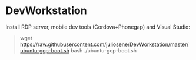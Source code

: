 # DevWorkstation

Install RDP server, mobile dev tools (Cordova+Phonegap) and Visual Studio:

> wget https://raw.githubusercontent.com/juliosene/DevWorkstation/master/ubuntu-gcp-boot.sh
> bash ./ubuntu-gcp-boot.sh
